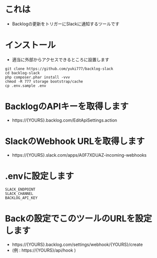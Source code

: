 # これは
- Backlogの更新をトリガーにSlackに通知するツールです

# インストール
- 適当に外部からアクセスできるところに設置します
```
git clone https://github.com/yuki777/backlog-slack
cd backlog-slack
php composer.phar install -vvv
chmod -R 777 storage bootstrap/cache
cp .env.sample .env
```

# BacklogのAPIキーを取得します
- https://{YOURS}.backlog.com/EditApiSettings.action

# SlackのWebhook URLを取得します
- https://{YOURS}.slack.com/apps/A0F7XDUAZ-incoming-webhooks

# .envに設定します
```
SLACK_ENDPOINT
SLACK_CHANNEL
BACKLOG_API_KEY
```

# Backの設定でこのツールのURLを設定します
- https://{YOURS}.backlog.com/settings/webhook/{YOURS}/create
-  (例 : https://{YOURS}/api/hook )
